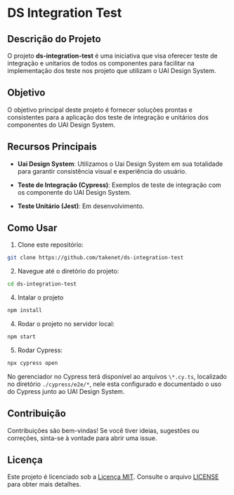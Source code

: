 # DS Integration Test

## Descrição do Projeto

O projeto **ds-integration-test** é uma iniciativa que visa oferecer teste de integração e unitarios de todos os componentes para facilitar na implementação dos teste nos projeto que utilizam o UAI Design System.

## Objetivo

O objetivo principal deste projeto é fornecer soluções prontas e consistentes para a aplicação dos teste de integração e unitários dos componentes do UAI Design System.

## Recursos Principais

- **Uai Design System**: Utilizamos o Uai Design System em sua totalidade para garantir consistência visual e experiência do usuário.

- **Teste de Integração (Cypress)**: Exemplos de teste de integração com os componente do UAI Design System.

- **Teste Unitário (Jest)**: Em desenvolvimento.

## Como Usar

1. Clone este repositório:

```bash
git clone https://github.com/takenet/ds-integration-test
```

2. Navegue até o diretório do projeto:

```bash
cd ds-integration-test
```
4. Intalar o projeto

```bash
npm install
```

4. Rodar o projeto no servidor local:

```bash
npm start
```
5. Rodar Cypress:

```bash
npx cypress open
```

No gerenciador no Cypress terá disponível ao arquivos `\*.cy.ts`, localizado no diretório `./cypress/e2e/*`, nele esta configurado e documentado o uso do Cypress junto ao UAI Design System.

## Contribuição

Contribuições são bem-vindas! Se você tiver ideias, sugestões ou correções, sinta-se à vontade para abrir uma issue.

## Licença

Este projeto é licenciado sob a [Licença MIT](LICENSE). Consulte o arquivo [LICENSE](LICENSE) para obter mais detalhes.
